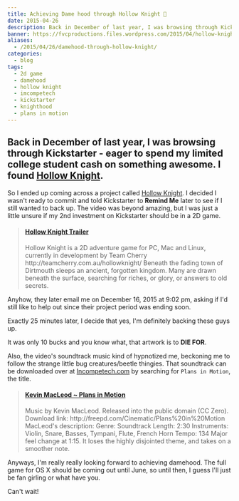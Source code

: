 ```yaml
---
title: Achieving Dame hood through Hollow Knight 👾
date: 2015-04-26
description: Back in December of last year, I was browsing through Kickstarter - eager to spend my limited college student cash on something awesome. I found Hollow Knight.
banner: https://fvcproductions.files.wordpress.com/2015/04/hollow-knight.jpg?w=1024&h=436&crop=1
aliases:
  - /2015/04/26/damehood-through-hollow-knight/
categories:
  - blog
tags:
  - 2d game
  - damehood
  - hollow knight
  - imcompetech
  - kickstarter
  - knighthood
  - plans in motion
---
```


## Back in December of last year, I was browsing through Kickstarter - eager to spend my limited college student cash on something awesome. I found [Hollow Knight](https://www.kickstarter.com/projects/11662585/hollow-knight 'Hollow Knight').

So I ended up coming across a project called [Hollow Knight](https://www.kickstarter.com/projects/11662585/hollow-knight 'Hollow Knight'). I decided I wasn't ready to commit and told Kickstarter to **Remind Me** later to see if I still wanted to back up. The video was beyond amazing, but I was just a little unsure if my 2nd investment on Kickstarter should be in a 2D game.

<blockquote class="embedly-card"><h4><a href="https://www.youtube.com/watch?v=Y2amTl5lBYM">Hollow Knight Trailer</a></h4><p>Hollow Knight is a 2D adventure game for PC, Mac and Linux, currently in development by Team Cherry http://teamcherry.com.au/hollowknight/ Beneath the fading town of Dirtmouth sleeps an ancient, forgotten kingdom. Many are drawn beneath the surface, searching for riches, or glory, or answers to old secrets.</p></blockquote>
<script async src="//cdn.embedly.com/widgets/platform.js" charset="UTF-8"></script>

Anyhow, they later email me on December 16, 2015 at 9:02 pm, asking if I'd still like to help out since their project period was ending soon.

Exactly 25 minutes later, I decide that yes, I'm definitely backing these guys up.

It was only 10 bucks and you know what, that artwork is to **DIE FOR**.

Also, the video's soundtrack music kind of hypnotized me, beckoning me to follow the strange little bug creatures/beetle thingies. That soundtrack can be downloaded over at [Incompetech.com](https://incompetech.com/music/royalty-free/ 'Incompetech') by searching for `Plans in Motion`, the title.

<blockquote class="embedly-card"><h4><a href="https://www.youtube.com/watch?v=742XMxswT5Q">Kevin MacLeod ~ Plans in Motion</a></h4><p>Music by Kevin MacLeod. Released into the public domain (CC Zero). Download link: http://freepd.com/Cinematic/Plans%20in%20Motion MacLeod's description: Genre: Soundtrack Length: 2:30 Instruments: Violin, Snare, Basses, Tympani, Flute, French Horn Tempo: 134 Major feel change at 1:15. It loses the highly disjointed theme, and takes on a smoother note.</p></blockquote>
<script async src="//cdn.embedly.com/widgets/platform.js" charset="UTF-8"></script>

Anyways, I'm really really looking forward to achieving damehood. The full game for OS X should be coming out until June, so until then, I guess I'll just be fan girling or what have you.

Can't wait!
